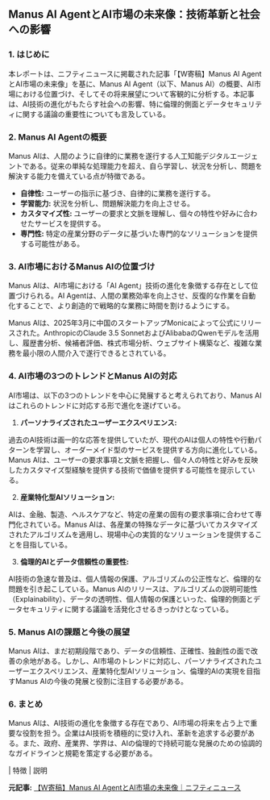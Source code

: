 ## Manus AI AgentとAI市場の未来像：技術革新と社会への影響

### 1. はじめに

本レポートは、ニフティニュースに掲載された記事「【W寄稿】Manus AI AgentとAI市場の未来像」を基に、Manus AI Agent（以下、Manus AI）の概要、AI市場における位置づけ、そしてその将来展望について客観的に分析する。本記事は、AI技術の進化がもたらす社会への影響、特に倫理的側面とデータセキュリティに関する議論の重要性についても言及している。

### 2. Manus AI Agentの概要

Manus AIは、人間のように自律的に業務を遂行する人工知能デジタルエージェントである。従来の単純な処理能力を超え、自ら学習し、状況を分析し、問題を解決する能力を備えている点が特徴である。

* **自律性:** ユーザーの指示に基づき、自律的に業務を遂行する。
* **学習能力:** 状況を分析し、問題解決能力を向上させる。
* **カスタマイズ性:** ユーザーの要求と文脈を理解し、個々の特性や好みに合わせたサービスを提供する。
* **専門性:** 特定の産業分野のデータに基づいた専門的なソリューションを提供する可能性がある。

### 3. AI市場におけるManus AIの位置づけ

Manus AIは、AI市場における「AI Agent」技術の進化を象徴する存在として位置づけられる。AI Agentは、人間の業務効率を向上させ、反復的な作業を自動化することで、より創造的で戦略的な業務に時間を割けるようにする。

Manus AIは、2025年3月に中国のスタートアップMonicaによって公式にリリースされた。AnthropicのClaude 3.5 SonnetおよびAlibabaのQwenモデルを活用し、履歴書分析、候補者評価、株式市場分析、ウェブサイト構築など、複雑な業務を最小限の人間介入で遂行できるとされている。

### 4. AI市場の3つのトレンドとManus AIの対応

AI市場は、以下の3つのトレンドを中心に発展すると考えられており、Manus AIはこれらのトレンドに対応する形で進化を遂げている。

1. **パーソナライズされたユーザーエクスペリエンス:**

 過去のAI技術は画一的な応答を提供していたが、現代のAIは個人の特性や行動パターンを学習し、オーダーメイド型のサービスを提供する方向に進化している。Manus AIは、ユーザーの要求事項と文脈を把握し、個々人の特性と好みを反映したカスタマイズ型経験を提供する技術で価値を提供する可能性を提示している。

2. **産業特化型AIソリューション:**

 AIは、金融、製造、ヘルスケアなど、特定の産業の固有の要求事項に合わせて専門化されている。Manus AIは、各産業の特殊なデータに基づいてカスタマイズされたアルゴリズムを適用し、現場中心の実質的なソリューションを提供することを目指している。

3. **倫理的AIとデータ信頼性の重要性:**

 AI技術の急速な普及は、個人情報の保護、アルゴリズムの公正性など、倫理的な問題を引き起こしている。Manus AIのリリースは、アルゴリズムの説明可能性（Explainability）、データの透明性、個人情報の保護といった、倫理的側面とデータセキュリティに関する議論を活発化させるきっかけとなっている。

### 5. Manus AIの課題と今後の展望

Manus AIは、まだ初期段階であり、データの信頼性、正確性、独創性の面で改善の余地がある。しかし、AI市場のトレンドに対応し、パーソナライズされたユーザーエクスペリエンス、産業特化型AIソリューション、倫理的AIの実現を目指すManus AIの今後の発展と役割に注目する必要がある。

### 6. まとめ

Manus AIは、AI技術の進化を象徴する存在であり、AI市場の将来を占う上で重要な役割を担う。企業はAI技術を積極的に受け入れ、革新を追求する必要がある。また、政府、産業界、学界は、AIの倫理的で持続可能な発展のための協調的なガイドラインと規範を策定する必要がある。

| 特徴 | 説明 

**元記事:** [【W寄稿】Manus AI AgentとAI市場の未来像｜ニフティニュース](https://news.nifty.com/article/world/korea/12211-3933817/)